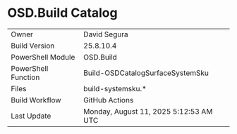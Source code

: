 ﻿# OSD.Build Catalog

| | |
|-|-|
| Owner | David Segura |
| Build Version | 25.8.10.4 |
| PowerShell Module | OSD.Build |
| PowerShell Function | Build-OSDCatalogSurfaceSystemSku |
| Files | build-systemsku.* |
| Build Workflow | GitHub Actions |
| Last Update | Monday, August 11, 2025 5:12:53 AM UTC |

